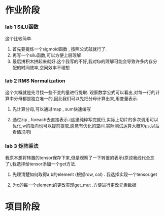 # 作业阶段

### lab 1 SiLU函数

这个比较简单.

1. 首先要提炼一个sigmoid函数 , 按照公式敲就行了.
2. 再写一个silu函数,可以方便上层理解
3. 最后拼积木拼起来就好.这个我写的不好,我对fp的理解可能会导致许多内存分配的时间效率,空间效率不理想

### lab 2 RMS Normalization

这个大概就是先寻找一些不变的量进行提取. 观察数学公式可以看出,对每一行的计算中分母都是独立唯一的,因此我们可以先把分母计算出来,用变量表示. 

1. 先计算分母,可以通过map , sum快速编写


2. 通过zip , foreach去直接表示.(这里纯粹写完就行,实际上切片的多次调用可以优化,w的指向也可以提前提取,感觉有优化的空间.实际测试运算大概10µs,以后看情况吧)


### lab 3 矩阵乘法

我原本想将转置的tensor保存下来,但是观察了一下转置的表示(原谅我线代全忘了),我选择给tensor添加一个get方法.

1. 先理清楚如何取得a,b的element (根据row, col) . 我选择实现一个tensor.get 

2. 为c的每一个element的更改实现get_mut .方便进行更改元素数据



# 项目阶段